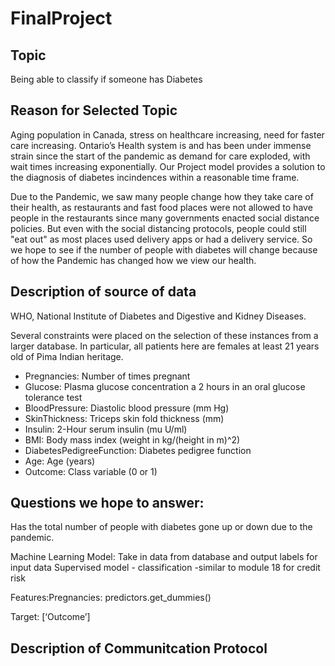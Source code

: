# FinalProject
## Topic
Being able to classify if someone has Diabetes

## Reason for Selected Topic 
Aging population in Canada, stress on healthcare increasing, need for faster care increasing.  Ontario’s Health system is and has been under immense strain since the start of the pandemic as demand for care exploded, with wait times increasing exponentially. Our Project model provides a solution to the diagnosis of diabetes incindences within a reasonable time frame.

Due to the Pandemic, we saw many people change how they take care of their health, as restaurants and fast food places were not allowed to have people in the restaurants since many governments enacted social distance policies. But even with the social distancing protocols, people could still "eat out" as most places used delivery apps or had a delivery service. So we hope to see if the number of people with diabetes will change because of how the Pandemic has changed how we view our health.

## Description of source of data
WHO, National Institute of Diabetes and Digestive and Kidney Diseases. 

Several constraints were placed on the selection of these instances from a larger database. In particular, all patients here are females at least 21 years old of Pima Indian heritage.
* Pregnancies: Number of times pregnant
* Glucose: Plasma glucose concentration a 2 hours in an oral glucose tolerance test
* BloodPressure: Diastolic blood pressure (mm Hg)
* SkinThickness: Triceps skin fold thickness (mm)
* Insulin: 2-Hour serum insulin (mu U/ml)
* BMI: Body mass index (weight in kg/(height in m)^2)
* DiabetesPedigreeFunction: Diabetes pedigree function
* Age: Age (years)
* Outcome: Class variable (0 or 1)


## Questions we hope to answer:
Has the total number of people with diabetes gone up or down due to the pandemic.

Machine Learning Model: Take in data from database 
and output labels for input data 
Supervised model - classification -similar to module 18 for credit risk

Features:Pregnancies: predictors.get_dummies()

Target: [‘Outcome’]

## Description of Communitcation Protocol

